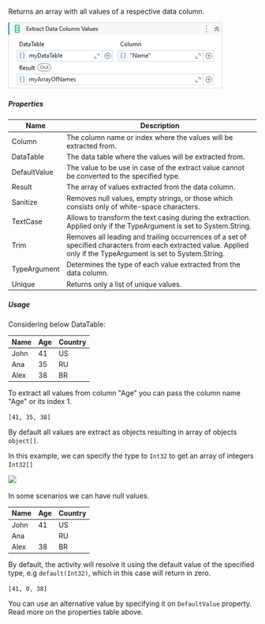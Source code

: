 Returns an array with all values of a respective data column.

![](../img/activities/ExtractDataColumnValues.png)

##### Properties

|Name        |Description                                                                                                                                                       |
|------------|------------------------------------------------------------------------------------------------------------------------------------------------------------------|
|Column      |The column name or index where the values will be extracted from.                                                                                                 |
|DataTable   |The data table where the values will be extracted from.                                                                                                           |
|DefaultValue|The value to be use in case of the extract value cannot be converted to the specified type.                                                                       |
|Result      |The array of values extracted from the data column.                                                                                                               |
|Sanitize    |Removes null values, empty strings, or those which consists only of white-space characters.                                                                       |
|TextCase    |Allows to transform the text casing during the extraction. Applied only if the TypeArgument is set to System.String.                                              |
|Trim        |Removes all leading and trailing occurrences of a set of specified characters from each extracted value. Applied only if the TypeArgument is set to System.String.|
|TypeArgument|Determines the type of each value extracted from the data column.                                                                                                 |
|Unique      |Returns only a list of unique values.                                                                                                                             |


##### Usage

Considering below DataTable:

| Name | Age | Country |
| ---- | --- | ------- |
| John | 41  | US      |
| Ana  | 35  | RU      |
| Alex | 38  | BR      |

To extract all values from column "Age" you can pass the column name "Age" or its index 1. 

```[41, 35, 38]```

By default all values are extract as objects resulting in array of objects `object[]`.

In this example, we can specify the type to `Int32` to get an array of integers `Int32[]`

![](../img/ExtractDataColumnValues_TypeArgument.jpg)

In some scenarios we can have null values.

| Name | Age | Country |
| ---- | --- | ------- |
| John | 41  | US      |
| Ana  |     | RU      |
| Alex | 38  | BR      |

By default, the activity will resolve it using the default value of the specified type, e.g `default(Int32)`, which in this case will return in zero.

`[41, 0, 38]`

You can use an alternative value by specifying it on `DefaultValue` property. Read more on the properties table above.



